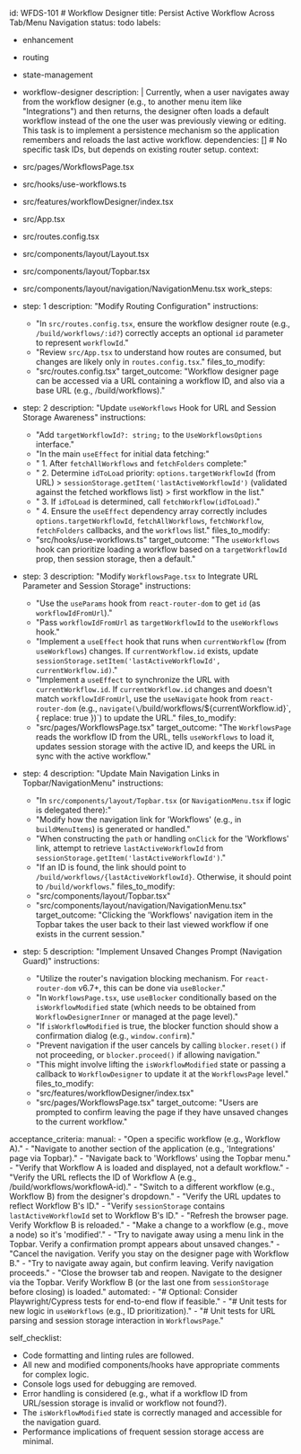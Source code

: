 id: WFDS-101 # Workflow Designer
title: Persist Active Workflow Across Tab/Menu Navigation
status: todo
labels:
  - enhancement
  - routing
  - state-management
  - workflow-designer
description: |
  Currently, when a user navigates away from the workflow designer (e.g., to another menu item like "Integrations") and then returns, the designer often loads a default workflow instead of the one the user was previously viewing or editing. This task is to implement a persistence mechanism so the application remembers and reloads the last active workflow.
dependencies: [] # No specific task IDs, but depends on existing router setup.
context:
  - src/pages/WorkflowsPage.tsx
  - src/hooks/use-workflows.ts
  - src/features/workflowDesigner/index.tsx
  - src/App.tsx
  - src/routes.config.tsx
  - src/components/layout/Layout.tsx
  - src/components/layout/Topbar.tsx
  - src/components/layout/navigation/NavigationMenu.tsx
work_steps:
  - step: 1
    description: "Modify Routing Configuration"
    instructions:
      - "In `src/routes.config.tsx`, ensure the workflow designer route (e.g., `/build/workflows/:id?`) correctly accepts an optional `id` parameter to represent `workflowId`."
      - "Review `src/App.tsx` to understand how routes are consumed, but changes are likely only in `routes.config.tsx`."
    files_to_modify:
      - "src/routes.config.tsx"
    target_outcome: "Workflow designer page can be accessed via a URL containing a workflow ID, and also via a base URL (e.g., /build/workflows)."

  - step: 2
    description: "Update `useWorkflows` Hook for URL and Session Storage Awareness"
    instructions:
      - "Add `targetWorkflowId?: string;` to the `UseWorkflowsOptions` interface."
      - "In the main `useEffect` for initial data fetching:"
      - "  1. After `fetchAllWorkflows` and `fetchFolders` complete:"
      - "  2. Determine `idToLoad` priority: `options.targetWorkflowId` (from URL) > `sessionStorage.getItem('lastActiveWorkflowId')` (validated against the fetched workflows list) > first workflow in the list."
      - "  3. If `idToLoad` is determined, call `fetchWorkflow(idToLoad)`."
      - "  4. Ensure the `useEffect` dependency array correctly includes `options.targetWorkflowId`, `fetchAllWorkflows`, `fetchWorkflow`, `fetchFolders` callbacks, and the `workflows` list."
    files_to_modify:
      - "src/hooks/use-workflows.ts"
    target_outcome: "The `useWorkflows` hook can prioritize loading a workflow based on a `targetWorkflowId` prop, then session storage, then a default."

  - step: 3
    description: "Modify `WorkflowsPage.tsx` to Integrate URL Parameter and Session Storage"
    instructions:
      - "Use the `useParams` hook from `react-router-dom` to get `id` (as `workflowIdFromUrl`)."
      - "Pass `workflowIdFromUrl` as `targetWorkflowId` to the `useWorkflows` hook."
      - "Implement a `useEffect` hook that runs when `currentWorkflow` (from `useWorkflows`) changes. If `currentWorkflow.id` exists, update `sessionStorage.setItem('lastActiveWorkflowId', currentWorkflow.id)`."
      - "Implement a `useEffect` to synchronize the URL with `currentWorkflow.id`. If `currentWorkflow.id` changes and doesn't match `workflowIdFromUrl`, use the `useNavigate` hook from `react-router-dom` (e.g., `navigate(\`/build/workflows/\${currentWorkflow.id}\`, { replace: true })`) to update the URL."
    files_to_modify:
      - "src/pages/WorkflowsPage.tsx"
    target_outcome: "The `WorkflowsPage` reads the workflow ID from the URL, tells `useWorkflows` to load it, updates session storage with the active ID, and keeps the URL in sync with the active workflow."

  - step: 4
    description: "Update Main Navigation Links in Topbar/NavigationMenu"
    instructions:
      - "In `src/components/layout/Topbar.tsx` (or `NavigationMenu.tsx` if logic is delegated there):"
      - "Modify how the navigation link for 'Workflows' (e.g., in `buildMenuItems`) is generated or handled."
      - "When constructing the `path` or handling `onClick` for the 'Workflows' link, attempt to retrieve `lastActiveWorkflowId` from `sessionStorage.getItem('lastActiveWorkflowId')`."
      - "If an ID is found, the link should point to `/build/workflows/{lastActiveWorkflowId}`. Otherwise, it should point to `/build/workflows`."
    files_to_modify:
      - "src/components/layout/Topbar.tsx"
      - "src/components/layout/navigation/NavigationMenu.tsx"
    target_outcome: "Clicking the 'Workflows' navigation item in the Topbar takes the user back to their last viewed workflow if one exists in the current session."

  - step: 5
    description: "Implement Unsaved Changes Prompt (Navigation Guard)"
    instructions:
      - "Utilize the router's navigation blocking mechanism. For `react-router-dom` v6.7+, this can be done via `useBlocker`."
      - "In `WorkflowsPage.tsx`, use `useBlocker` conditionally based on the `isWorkflowModified` state (which needs to be obtained from `WorkflowDesignerInner` or managed at the page level)."
      - "If `isWorkflowModified` is true, the blocker function should show a confirmation dialog (e.g., `window.confirm`)."
      - "Prevent navigation if the user cancels by calling `blocker.reset()` if not proceeding, or `blocker.proceed()` if allowing navigation."
      - "This might involve lifting the `isWorkflowModified` state or passing a callback to `WorkflowDesigner` to update it at the `WorkflowsPage` level."
    files_to_modify:
      - "src/features/workflowDesigner/index.tsx"
      - "src/pages/WorkflowsPage.tsx"
    target_outcome: "Users are prompted to confirm leaving the page if they have unsaved changes to the current workflow."

acceptance_criteria:
  manual:
    - "Open a specific workflow (e.g., Workflow A)."
    - "Navigate to another section of the application (e.g., 'Integrations' page via Topbar)."
    - "Navigate back to 'Workflows' using the Topbar menu."
    - "Verify that Workflow A is loaded and displayed, not a default workflow."
    - "Verify the URL reflects the ID of Workflow A (e.g., /build/workflows/workflowA-id)."
    - "Switch to a different workflow (e.g., Workflow B) from the designer's dropdown."
    - "Verify the URL updates to reflect Workflow B's ID."
    - "Verify `sessionStorage` contains `lastActiveWorkflowId` set to Workflow B's ID."
    - "Refresh the browser page. Verify Workflow B is reloaded."
    - "Make a change to a workflow (e.g., move a node) so it's 'modified'."
    - "Try to navigate away using a menu link in the Topbar. Verify a confirmation prompt appears about unsaved changes."
    - "Cancel the navigation. Verify you stay on the designer page with Workflow B."
    - "Try to navigate away again, but confirm leaving. Verify navigation proceeds."
    - "Close the browser tab and reopen. Navigate to the designer via the Topbar. Verify Workflow B (or the last one from `sessionStorage` before closing) is loaded."
  automated:
    - "# Optional: Consider Playwright/Cypress tests for end-to-end flow if feasible."
    - "# Unit tests for new logic in `useWorkflows` (e.g., ID prioritization)."
    - "# Unit tests for URL parsing and session storage interaction in `WorkflowsPage`."

self_checklist:
  - Code formatting and linting rules are followed.
  - All new and modified components/hooks have appropriate comments for complex logic.
  - Console logs used for debugging are removed.
  - Error handling is considered (e.g., what if a workflow ID from URL/session storage is invalid or workflow not found?).
  - The `isWorkflowModified` state is correctly managed and accessible for the navigation guard.
  - Performance implications of frequent session storage access are minimal.
